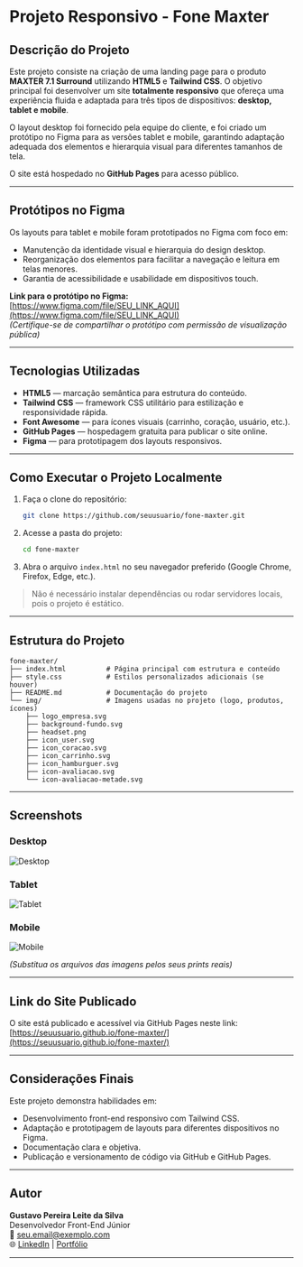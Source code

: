 
# Projeto Responsivo - Fone Maxter

## Descrição do Projeto

Este projeto consiste na criação de uma landing page para o produto **MAXTER 7.1 Surround** utilizando **HTML5** e **Tailwind CSS**. O objetivo principal foi desenvolver um site **totalmente responsivo** que ofereça uma experiência fluida e adaptada para três tipos de dispositivos: **desktop, tablet e mobile**.

O layout desktop foi fornecido pela equipe do cliente, e foi criado um protótipo no Figma para as versões tablet e mobile, garantindo adaptação adequada dos elementos e hierarquia visual para diferentes tamanhos de tela.

O site está hospedado no **GitHub Pages** para acesso público.

---

## Protótipos no Figma

Os layouts para tablet e mobile foram prototipados no Figma com foco em:

- Manutenção da identidade visual e hierarquia do design desktop.
- Reorganização dos elementos para facilitar a navegação e leitura em telas menores.
- Garantia de acessibilidade e usabilidade em dispositivos touch.

**Link para o protótipo no Figma:**  
[https://www.figma.com/file/SEU_LINK_AQUI](https://www.figma.com/file/SEU_LINK_AQUI)  
*(Certifique-se de compartilhar o protótipo com permissão de visualização pública)*

---

## Tecnologias Utilizadas

- **HTML5** — marcação semântica para estrutura do conteúdo.
- **Tailwind CSS** — framework CSS utilitário para estilização e responsividade rápida.
- **Font Awesome** — para ícones visuais (carrinho, coração, usuário, etc.).
- **GitHub Pages** — hospedagem gratuita para publicar o site online.
- **Figma** — para prototipagem dos layouts responsivos.

---

## Como Executar o Projeto Localmente

1. Faça o clone do repositório:
   ```bash
   git clone https://github.com/seuusuario/fone-maxter.git
   ```

2. Acesse a pasta do projeto:
   ```bash
   cd fone-maxter
   ```

3. Abra o arquivo `index.html` no seu navegador preferido (Google Chrome, Firefox, Edge, etc.).

> Não é necessário instalar dependências ou rodar servidores locais, pois o projeto é estático.

---

## Estrutura do Projeto

```
fone-maxter/
├── index.html          # Página principal com estrutura e conteúdo
├── style.css           # Estilos personalizados adicionais (se houver)
├── README.md           # Documentação do projeto
└── img/                # Imagens usadas no projeto (logo, produtos, ícones)
    ├── logo_empresa.svg
    ├── background-fundo.svg
    ├── headset.png
    ├── icon_user.svg
    ├── icon_coracao.svg
    ├── icon_carrinho.svg
    ├── icon_hamburguer.svg
    ├── icon-avaliacao.svg
    └── icon-avaliacao-metade.svg
```

---

## Screenshots

### Desktop
![Desktop](./img/screenshot-desktop.png)

### Tablet
![Tablet](./img/screenshot-tablet.png)

### Mobile
![Mobile](./img/screenshot-mobile.png)

*(Substitua os arquivos das imagens pelos seus prints reais)*

---

## Link do Site Publicado

O site está publicado e acessível via GitHub Pages neste link:  
[https://seuusuario.github.io/fone-maxter/](https://seuusuario.github.io/fone-maxter/)

---

## Considerações Finais

Este projeto demonstra habilidades em:

- Desenvolvimento front-end responsivo com Tailwind CSS.
- Adaptação e prototipagem de layouts para diferentes dispositivos no Figma.
- Documentação clara e objetiva.
- Publicação e versionamento de código via GitHub e GitHub Pages.

---

## Autor

**Gustavo Pereira Leite da Silva**  
Desenvolvedor Front-End Júnior  
📧 seu.email@exemplo.com  
🌐 [LinkedIn](https://linkedin.com/in/seunome) | [Portfólio](https://seuportfolio.com)

---
